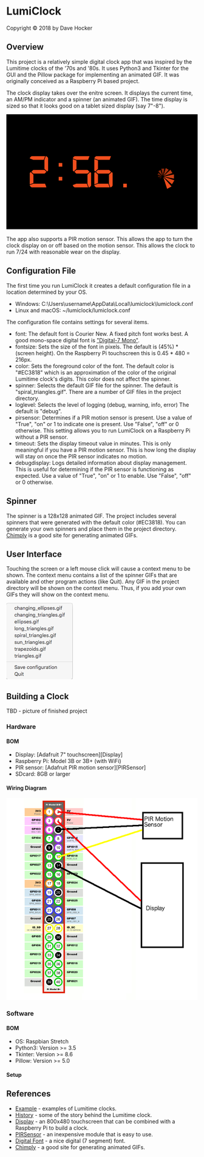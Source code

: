 # LumiClock
Copyright © 2018 by Dave Hocker

## Overview
This project is a relatively simple digital clock app that was inspired
by the Lumitime clocks of the '70s and '80s. It uses Python3 and
Tkinter for
the GUI and the Pillow package for implementing an animated GIF.
It was originally conceived as a Raspberry Pi based project.

The clock display takes over the enitre screen. It displays the current time,
an AM/PM indicator and a spinner (an animated GIF). The time display
is sized so that it looks good on a tablet sized display (say 7"-8").

![Screen Shot](https://github.com/dhocker/lumi-clock/raw/master/screenshot.png "Screen Shot")

The app also supports a PIR motion sensor. This allows the app to turn
the clock display on or off based on the motion sensor. This allows
the clock to run 7/24 with reasonable wear on the display.

## Configuration File
The first time you run LumiClock it creates a default configuration file
in a location determined by your OS.

* Windows: C:\Users\username\AppData\Local\lumiclock\lumiclock.conf
* Linux and macOS: ~/lumiclock/lumiclock.conf

The configuration file contains settings for several items.
* font: The default font is Courier New. A fixed pitch font works best.
A good mono-space digital font is
["Digital-7 Mono"](https://www.dafont.com/digital-7.font).
* fontsize: Sets the size of the font in pixels. The default is
(45%) * (screen height). On the Raspberry Pi touchscreen this is
0.45 * 480 = 216px.
* color: Sets the foreground color of the font. The default color
is "#EC3818" which is an approximation of the color of the original
Lumitime clock's digits. This color does not affect the spinner.
* spinner: Selects the default GIF file for the spinner. The
default is "spiral_triangles.gif". There are a number of GIF files
in the project directory.
* loglevel: Selects the level of logging (debug, warning, info, error)
The default is "debug".
* pirsensor: Determines if a PIR motion sensor is present. Use a
value of "True", "on" or 1 to indicate one is present. Use "False",
"off" or 0 otherwise. This setting allows you to run LumiClock on
a Raspberry Pi without a PIR sensor.
* timeout: Sets the display timeout value in minutes. This is only
meaningful if you have a PIR motion sensor. This is how long the
display will stay on once the PIR sensor indicates no motion.
* debugdisplay: Logs detailed information about display
management. This is useful for determining if the PIR sensor is
functioning as expected. Use a
value of "True", "on" or 1 to enable. Use "False",
"off" or 0 otherwise.

## Spinner
The spinner is a 128x128 animated GIF. The project includes several
spinners that were generated with the default color (#EC3818). You can
generate your own spinners and place them in the project directory.
[Chimply](http://www.chimply.com/Generator) is a good site for
generating animated GIFs.

## User Interface
Touching the screen or a left mouse click will cause a context menu
to be shown. The context menu contains a list of the spinner GIFs
that are available and other program actions (like Quit). Any GIF in
the project directory will be shown on the context menu. Thus, if you
add your own GIFs they will show on the context menu.

![Context Menu](https://github.com/dhocker/lumi-clock/raw/master/contextmenu.png "Context Menu")

## Building a Clock
TBD - picture of finished project
### Hardware
#### BOM
* Display: [Adafruit 7" touchscreen][Display]
* Raspberry Pi: Model 3B or 3B+ (with WiFi)
* PIR sensor: [Adafruit PIR motion sensor][PIRSensor]
* SDcard: 8GB or larger

#### Wiring Diagram

![Wiring Diagram](https://github.com/dhocker/lumi-clock/raw/master/LumiClock%20Wiring%20Diagram.png "Wiring Diagram")

### Software
#### BOM
* OS: Raspbian Stretch
* Python3: Version >= 3.5
* Tkinter: Version >= 8.6
* Pillow: Version >= 5.0

#### Setup

## References
* [Example](https://www.youtube.com/watch?v=hhVlHwHnsEg) - examples of
Lumitime clocks.
* [History](http://www.objectplastic.com/2009/03/lumitime-clock-various-designers-tamura.html) -
some of the story behind the Lumitime clock.
* [Display](https://www.adafruit.com/product/2718) - an 800x480 touchscreen
that can be combined with a Raspberry Pi to build a clock.
* [PIRSensor](https://adafruit.com/product/189) - an inexpensive module
that is easy to use.
* [Digital Font](https://www.dafont.com/digital-7.font) - a nice digital (7 segment)
font.
* [Chimply](http://www.chimply.com/Generator) - a good site for generating
animated GIFs.
